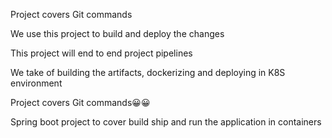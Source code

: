 
Project covers Git commands

We use this project to build and deploy the changes

This project will end to end project pipelines

We take of building the artifacts, dockerizing and deploying in K8S environment

Project covers Git commands😀😀

Spring boot project to cover build ship and run the application in containers

